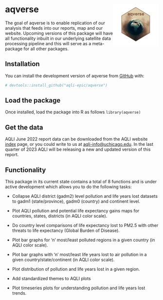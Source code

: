 
<!-- README.md is generated from README.Rmd. Please edit that file -->

# aqverse <a href="https://aqli.epic.uchicago.edu/the-index/"><img src="man/figures/logo.png" align="right" height="138" /></a>

<!-- badges: start -->
<!-- badges: end -->

The goal of aqverse is to enable replication of our analysis that feeds
into our reports, map and our website. Upcoming versions of this package
will have all functionality inbuilt in our underlying satellite data
processing pipeline and this will serve as a meta-package for all other
packages.

## Installation

You can install the development version of aqverse from
[GitHub](https://github.com/) with:

``` r
# devtools::install_github("aqli-epic/aqverse")
```

## Load the package

Once installed, load the package into R as follows `library(aqverse)`

## Get the data

AQLI June 2022 report data can be downloaded from the AQLI website
[index](https://aqli.epic.uchicago.edu/the-index/) page, or you could
write to us at <aqli-info@uchicago.edu>. In the last quarter of 2023
AQLI will be releasing a new and updated version of this report.

## Functionality

This package in its current state contains a total of 8 functions and is
under active development which allows you to do the following tasks:

- Collapse AQLI district (gadm2) level pollution and life years lost
  datasets to gadm1 (state/province), gadm0 (country) and continent
  level.

- Plot AQLI pollution and potential life expectancy gains maps for
  countries, states, districts (in AQLI color scale).

- Do country level comparisons of life expectancy lost to PM2.5 with
  other threats to life expectancy (Global Burden of Disease).

- Plot bar graphs for ‘n’ most/least polluted regions in a given country
  (in AQLI color scale).

- Plot bar graphs with ‘n’ most/least life years lost to air pollution
  in a given country/state/continent (in AQLI color scale).

- Plot distribution of pollution and life years lost in a given region.

- Add standardized themes to AQLI plots

- Plot timeseries plots for understanding pollution and life years lost
  trends.
